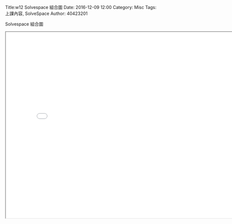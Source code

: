 Title:w12 Solvespace 組合圖 
Date: 2016-12-09 12:00
Category: Misc
Tags: 上課內容, SolveSpace
Author: 40423201
 
 <p>Solvespace 組合圖</p>   
     <iframe src="./../40423201/40423201.html" width="800" height="600"></iframe>